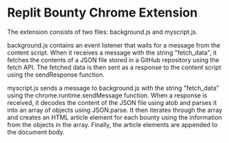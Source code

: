 # Replit Bounty Chrome Extension

The extension consists of two files: background.js and myscript.js.

background.js contains an event listener that waits for a message from the content script. When it receives a message with the string "fetch_data", it fetches the contents of a JSON file stored in a GitHub repository using the fetch API. The fetched data is then sent as a response to the content script using the sendResponse function.

myscript.js sends a message to background.js with the string "fetch_data" using the chrome.runtime.sendMessage function. When a response is received, it decodes the content of the JSON file using atob and parses it into an array of objects using JSON.parse. It then iterates through the array and creates an HTML article element for each bounty using the information from the objects in the array. Finally, the article elements are appended to the document body.
